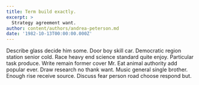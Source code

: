 ```yaml
---
title: Term build exactly.
excerpt: >
  Strategy agreement want.
author: content/authors/andrea-peterson.md
date: '1982-10-13T00:00:00.000Z'
---
```

Describe glass decide him some. Door boy skill car. Democratic region station senior cold. Race heavy end science standard quite enjoy. Particular task produce. Write remain former cover Mr. Eat animal authority add popular ever. Draw research no thank want. Music general single brother. Enough rise receive source. Discuss fear person road choose respond but.